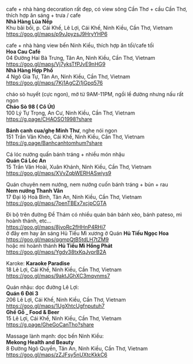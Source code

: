 cafe + nhà hàng decoration rất đẹp, có view sông Cần Thơ + cầu Cần Thơ, thích hợp ăn sáng + trưa / cafe  
**Nhà Hàng Lúa Nếp**  
Khu bãi bồi, p. Cái Khế, Lê Lợi, Cái Khế, Ninh Kiều, Cần Thơ, Vietnam  
https://goo.gl/maps/p9vJpyzsJ9HryYHP6  

cafe + nhà hàng view bến Ninh Kiều, thích hợp ăn tối/cafe tối  
**Hoa Cau Café**  
04 Đường Hai Bà Trưng, Tân An, Ninh Kiều, Cần Thơ, Vietnam  
https://goo.gl/maps/Vj7yksTfPJvE9nHG9  
**Nhà Hàng Hợp Phố**  
4 Ngô Gia Tự, Tân An, Ninh Kiều, Cần Thơ, Vietnam
https://goo.gl/maps/7Kj1AgCZi1jGpq576

cháo sò huyết (cực ngon), mở từ 9AM-11PM, ngồi lề đường nhưng nấu rất ngon   
**Cháo Sò 98 ( Cô Út)**  
100 Lý Tự Trọng, An Cư, Ninh Kiều, Cần Thơ, Vietnam  
https://g.page/CHAOSO1998?share  

**Bánh canh cua/ghẹ Minh Thư**, nghe nói ngon  
151 Trần Văn Khéo, Cái Khế, Ninh Kiều, Cần Thơ, Vietnam  
https://g.page/Banhcanhtomhum?share  

Cá lóc nướng quấn bánh tráng + nhiều món nhậu  
**Quán Cá Lóc An**  
15 Trần Văn Hoài, Xuân Khánh, Ninh Kiều, Cần Thơ, Vietnam  
https://goo.gl/maps/XVvZqbWERHASwiys9  

Quán chuyên nem nướng, nem nướng cuốn bánh tráng + bún + rau  
**Nem nướng Thanh Vân**  
17 Đại lộ Hoà Bình, Tân An, Ninh Kiều, Cần Thơ, Vietnam  
https://goo.gl/maps/7penTBEx7xcjpCGTA  

Đi bộ trên đường Đề Thám có nhiều quán bán bánh xèo, bánh pateso, mì hoành thánh, etc...  
https://goo.gl/maps/8jvoRc2fHHnP4RHi7  
ở đây em hay ăn sáng Hủ Tiếu Mì xương ở Quán **Hủ Tiếu Ngọc Hoa**  
https://goo.gl/maps/qgmpQtB5tdLH7tZM9  
hoặc mì hoành thánh **Hủ Tiếu Mì Hồng Phát**  
https://goo.gl/maps/Ygdv38txKqJvprB2A  

Karoke: **Karaoke Paradise**  
18 Lê Lợi, Cái Khế, Ninh Kiều, Cần Thơ, Vietnam  
https://goo.gl/maps/9aktJGhXC3mqvnms7  

Quán nhậu: dọc đường Lê Lợi:  
**Quán 6 Đời 3**  
206 Lê Lợi, Cái Khế, Ninh Kiều, Cần Thơ, Vietnam  
https://goo.gl/maps/1UgXhtcUgfnputuh7  
**Ghế Gỗ _ Food & Beer**  
15 Lê Lợi, Cái Khế, Ninh Kiều, Cần Thơ, Vietnam  
https://g.page/GheGoCanTho?share  

Massage lành mạnh: dọc bến Ninh Kiều:  
**Mekong Health and Beauty**  
8 Đường Ngô Quyền, Tân An, Ninh Kiều, Cần Thơ, Vietnam  
https://goo.gl/maps/zZJFsy5nUXtcKkkC6  
